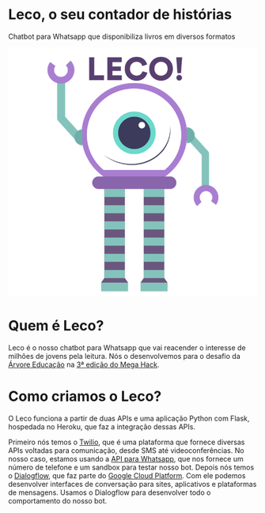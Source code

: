 # Leco, o seu contador de histórias
Chatbot para Whatsapp que disponibiliza livros em diversos formatos

<img src="lecobot-com-escrita.png">

# Quem é Leco?
Leco é o nosso chatbot para Whatsapp que vai reacender o interesse de milhões de jovens pela leitura. Nós o desenvolvemos para o desafio da [Árvore Educação](https://arvoreeducacao.com.br/) na [3ª edição do Mega Hack](https://www.megahack.com.br/). 

# Como criamos o Leco?
O Leco funciona a partir de duas APIs e uma aplicação Python com Flask, hospedada no Heroku, que faz a integração dessas APIs.

Primeiro nós temos o [Twilio](https://www.twilio.com/), que é uma plataforma que fornece diversas APIs voltadas para comunicação, desde SMS até videoconferências. No nosso caso, estamos usando a [API para Whatsapp](https://www.twilio.com/whatsapp), que nos fornece um número de telefone e um sandbox para testar nosso bot. Depois nós temos o [Dialogflow](https://cloud.google.com/dialogflow?hl=pt-br), que faz parte do [Google Cloud Platform](https://cloud.google.com/). Com ele podemos desenvolver interfaces de conversação para sites, aplicativos e plataformas de mensagens. Usamos o Dialogflow para desenvolver todo o comportamento do nosso bot. 
